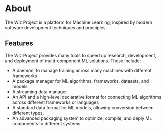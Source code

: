 # About

The Wiz Project is a platform for Machine Learning, inspired by modern software development techniques and principles.

## Features
The Wiz Project provides many tools to speed up research, development, and deployment of multi-component ML solutions. These include:

- A daemon, to manage training across many machines with different frameworks
- A package manager for ML algorithms, frameworks, datasets, and models
- A streaming data manager
- An API and a high-level declarative format for connecting ML algorithms across different frameworks or languages
- A standard data format for ML models, allowing conversion between different types.
- An advanced packaging system to optimize, compile, and deply ML components to different systems.
